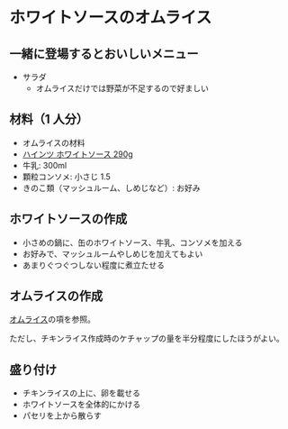 # ホワイトソースのオムライス

## 一緒に登場するとおいしいメニュー

- サラダ
  - オムライスだけでは野菜が不足するので好ましい

## 材料（1 人分）

- オムライスの材料
- [ハインツ ホワイトソース 290g](https://www.heinz.jp/product/100147200007)
- 牛乳: 300ml
- 顆粒コンソメ: 小さじ 1.5
- きのこ類（マッシュルーム、しめじなど）: お好み

## ホワイトソースの作成

- 小さめの鍋に、缶のホワイトソース、牛乳、コンソメを加える
- お好みで、マッシュルームやしめじを加えてもよい
- あまりぐつぐつしない程度に煮立たせる

## オムライスの作成

[オムライス](https://github.com/Ishotihadus/recipe/blob/main/%E6%B4%8B%E9%A3%9F/%E3%82%AA%E3%83%A0%E3%83%A9%E3%82%A4%E3%82%B9.md)の項を参照。

ただし、チキンライス作成時のケチャップの量を半分程度にしたほうがよい。

## 盛り付け

- チキンライスの上に、卵を載せる
- ホワイトソースを全体的にかける
- パセリを上から散らす
